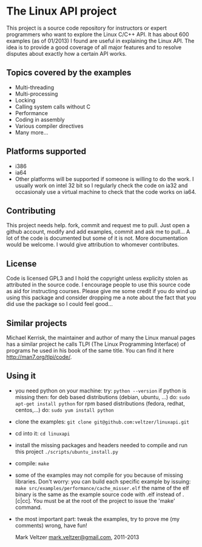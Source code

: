 The Linux API project
=====================
This project is a source code repository for instructors or expert programmers
who want to explore the Linux C/C++ API.
It has about 600 examples (as of 01/2013) I found are useful in explaining the Linux API.
The idea is to provide a good coverage of all major features and to resolve disputes
about exactly how a certain API works.

Topics covered by the examples
------------------------------
* Multi-threading
* Multi-processing
* Locking
* Calling system calls without C
* Performance
* Coding in assembly
* Various compiler directives
* Many more...

Platforms supported
-------------------
* i386
* ia64
* Other platforms will be supported if someone is willing to do the work.
I usually work on intel 32 bit so I regularly check the code on ia32 and occasionaly
use a virtual machine to check that the code works on ia64.

Contributing
------------
This project needs help. fork, commit and request me to pull.
Just open a github account, modify and add examples, commit and ask me to pull...
A lot of the code is documented but some of it is not. More documentation would be welcome.
I would give attribution to whomever contributes.

License
-------
Code is licensed GPL3 and I hold the copyright unless explicity stolen as attributed in the source code.
I encourage people to use this source code as aid for instructing courses.
Please give me some credit if you do wind up using this package and consider dropping
me a note about the fact that you did use the package so I could feel good...

Similar projects
----------------
Michael Kerrisk, the maintainer and author of many the Linux manual pages has a similar project he calls
TLPI (The Linux Programming Interface) of programs he used in his book of the same title. You can find
it here http://man7.org/tlpi/code/.

Using it
--------
* you need python on your machine:
	try:
		`python --version`
	if python is missing then:
		for deb based distributions (debian, ubuntu, ...) do:
			`sudo apt-get install python`
		for rpm based distributions (fedora, redhat, centos,...) do:
			`sudo yum install python`
* clone the examples: `git clone git@github.com:veltzer/linuxapi.git`
* cd into it: `cd linuxapi`
* install the missing packages and headers needed to compile and run this project `./scripts/ubuntu_install.py`
* compile: `make`
* some of the examples may not compile for you because of missing libraries. Don't worry:
	you can build each specific example by issuing:
		`make src/examples/performance/cache_misser.elf`
	the name of the elf binary is the same as the example source code with .elf instead of
	.[c|cc].
	You must be at the root of the project to issue the 'make' command.
* the most important part: tweak the examples, try to prove me (my comments) wrong, have fun!

	Mark Veltzer <mark.veltzer@gmail.com>, 2011-2013
